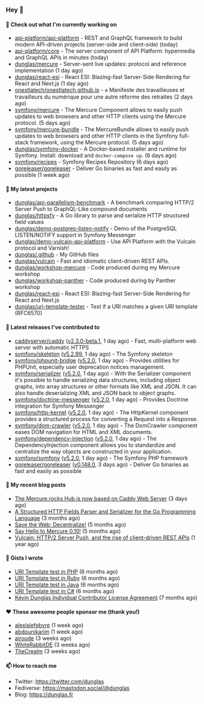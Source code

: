 ### Hey 👋

#### 👷 Check out what I'm currently working on

- [api-platform/api-platform](https://github.com/api-platform/api-platform) - REST and GraphQL framework to build modern API-driven projects (server-side and client-side) (today)
- [api-platform/core](https://github.com/api-platform/core) - The server component of API Platform: hypermedia and GraphQL APIs in minutes (today)
- [dunglas/mercure](https://github.com/dunglas/mercure) - Server-sent live updates: protocol and reference implementation (1 day ago)
- [dunglas/react-esi](https://github.com/dunglas/react-esi) - React ESI: Blazing-fast Server-Side Rendering for React and Next.js (1 day ago)
- [onestlatech/onestlatech.github.io](https://github.com/onestlatech/onestlatech.github.io) - ✊ Manifeste des travailleuses et travailleurs du numérique pour une autre réforme des retraites (2 days ago)
- [symfony/mercure](https://github.com/symfony/mercure) - The Mercure Component allows to easily push updates to web browsers and other HTTP clients using the Mercure protocol. (5 days ago)
- [symfony/mercure-bundle](https://github.com/symfony/mercure-bundle) - The MercureBundle allows to easily push updates to web browsers and other HTTP clients in the Symfony full-stack framework, using the Mercure protocol. (5 days ago)
- [dunglas/symfony-docker](https://github.com/dunglas/symfony-docker) - A Docker-based installer and runtime for Symfony. Install: download and `docker-compose up`. (6 days ago)
- [symfony/recipes](https://github.com/symfony/recipes) - Symfony Recipes Repository (6 days ago)
- [goreleaser/goreleaser](https://github.com/goreleaser/goreleaser) - Deliver Go binaries as fast and easily as possible (1 week ago)

#### 🌱 My latest projects

- [dunglas/api-parallelism-benchmark](https://github.com/dunglas/api-parallelism-benchmark) - A benchmark comparing HTTP/2 Server Push to GraphQL-Like compound documents
- [dunglas/httpsfv](https://github.com/dunglas/httpsfv) - A Go library to parse and serialize HTTP structured field values
- [dunglas/demo-postgres-listen-notify](https://github.com/dunglas/demo-postgres-listen-notify) - Demo of the PostgreSQL LISTEN/NOTIFY support in Symfony Messenger
- [dunglas/demo-vulcain-api-platform](https://github.com/dunglas/demo-vulcain-api-platform) - Use API Platform with the Vulcain protocol and Varnish!
- [dunglas/.github](https://github.com/dunglas/.github) - My GitHub files
- [dunglas/vulcain](https://github.com/dunglas/vulcain) - Fast and idiomatic client-driven REST APIs.
- [dunglas/workshop-mercure](https://github.com/dunglas/workshop-mercure) - Code produced during my Mercure workshop
- [dunglas/workshop-panther](https://github.com/dunglas/workshop-panther) - Code produced during by Panther workshop
- [dunglas/react-esi](https://github.com/dunglas/react-esi) - React ESI: Blazing-fast Server-Side Rendering for React and Next.js
- [dunglas/uri-template-tester](https://github.com/dunglas/uri-template-tester) - Test if a URI matches a given URI template (RFC6570)

#### 🔭 Latest releases I've contributed to

- [caddyserver/caddy](https://github.com/caddyserver/caddy) ([v2.3.0-beta.1](https://github.com/caddyserver/caddy/releases/tag/v2.3.0-beta.1), 1 day ago) - Fast, multi-platform web server with automatic HTTPS
- [symfony/skeleton](https://github.com/symfony/skeleton) ([v5.2.99](https://github.com/symfony/skeleton/releases/tag/v5.2.99), 1 day ago) - The Symfony skeleton
- [symfony/phpunit-bridge](https://github.com/symfony/phpunit-bridge) ([v5.2.0](https://github.com/symfony/phpunit-bridge/releases/tag/v5.2.0), 1 day ago) - Provides utilities for PHPUnit, especially user deprecation notices management.
- [symfony/serializer](https://github.com/symfony/serializer) ([v5.2.0](https://github.com/symfony/serializer/releases/tag/v5.2.0), 1 day ago) - With the Serializer component it&#39;s possible to handle serializing data structures, including object graphs, into array structures or other formats like XML and JSON. It can also handle deserializing XML and JSON back to object graphs.
- [symfony/doctrine-messenger](https://github.com/symfony/doctrine-messenger) ([v5.2.0](https://github.com/symfony/doctrine-messenger/releases/tag/v5.2.0), 1 day ago) - Provides Doctrine integration for Symfony Messenger
- [symfony/http-kernel](https://github.com/symfony/http-kernel) ([v5.2.0](https://github.com/symfony/http-kernel/releases/tag/v5.2.0), 1 day ago) - The HttpKernel component provides a structured process for converting a Request into a Response.
- [symfony/dom-crawler](https://github.com/symfony/dom-crawler) ([v5.2.0](https://github.com/symfony/dom-crawler/releases/tag/v5.2.0), 1 day ago) - The DomCrawler component eases DOM navigation for HTML and XML documents.
- [symfony/dependency-injection](https://github.com/symfony/dependency-injection) ([v5.2.0](https://github.com/symfony/dependency-injection/releases/tag/v5.2.0), 1 day ago) - The DependencyInjection component allows you to standardize and centralize the way objects are constructed in your application.
- [symfony/symfony](https://github.com/symfony/symfony) ([v5.2.0](https://github.com/symfony/symfony/releases/tag/v5.2.0), 1 day ago) - The Symfony PHP framework
- [goreleaser/goreleaser](https://github.com/goreleaser/goreleaser) ([v0.148.0](https://github.com/goreleaser/goreleaser/releases/tag/v0.148.0), 3 days ago) - Deliver Go binaries as fast and easily as possible

#### 📜 My recent blog posts

- [The Mercure.rocks Hub is now based on Caddy Web Server](http://feedproxy.google.com/~r/dunglas/~3/MjBonxZ_8uQ/) (3 days ago)
- [A Structured HTTP Fields Parser and Serializer for the Go Programming Language](http://feedproxy.google.com/~r/dunglas/~3/ZbYscZI8Qx8/) (3 months ago)
- [Save the Web: Decentralize!](http://feedproxy.google.com/~r/dunglas/~3/sqGQq6DaW2s/) (5 months ago)
- [Say Hello to Mercure 0.10!](http://feedproxy.google.com/~r/dunglas/~3/fUSKFfOlt0c/) (5 months ago)
- [Vulcain: HTTP/2 Server Push  and the rise of client-driven REST APIs](http://feedproxy.google.com/~r/dunglas/~3/bTejCgZupDo/) (1 year ago)

#### 📓 Gists I wrote

- [URI Template test in PHP](https://gist.github.com/5b10b586427cf66e78a968f82f80691a) (6 months ago)
- [URI Template test in Ruby](https://gist.github.com/ec793690f66167cb849c02284ecf748d) (6 months ago)
- [URI Template test in Java](https://gist.github.com/788b70312231d24e46d7632c634784f5) (6 months ago)
- [URI Template test in C#](https://gist.github.com/ab8bb780387e6bad2f905dea60bd68d8) (6 months ago)
- [Kévin Dunglas Individual Contributor License Agreement](https://gist.github.com/d37f9afb3f95d5aa69df4b572868b3f9) (7 months ago)

#### ❤️ These awesome people sponsor me (thank you!)

- [alexislefebvre](https://github.com/alexislefebvre) (1 week ago)
- [abdounikarim](https://github.com/abdounikarim) (1 week ago)
- [airoude](https://github.com/airoude) (3 weeks ago)
- [WhiteRabbitDE](https://github.com/WhiteRabbitDE) (3 weeks ago)
- [TheCrealm](https://github.com/TheCrealm) (3 weeks ago)

#### 📫 How to reach me

- Twitter: https://twitter.com/dunglas
- Fediverse: https://mastodon.social/@dunglas
- Blog: https://dunglas.fr
